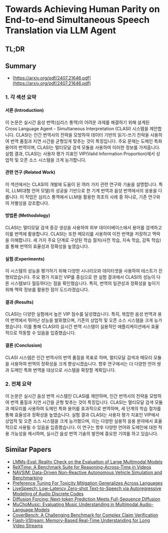 # Towards Achieving Human Parity on End-to-end Simultaneous Speech Translation via LLM Agent
## TL;DR
## Summary
- [https://arxiv.org/pdf/2407.21646.pdf](https://arxiv.org/pdf/2407.21646.pdf)

### 1. 각 섹션 요약

#### 서론 (Introduction)
이 논문은 실시간 음성 번역(심리스 통역)의 어려운 과제를 해결하기 위해 설계된 Cross Language Agent - Simultaneous Interpretation (CLASI) 시스템을 제안합니다. CLASI는 인간 번역사의 전략을 모방하여 데이터 기반의 읽기-쓰기 전략을 사용하여 번역 품질과 지연 시간을 균형있게 맞추는 것이 특징입니다. 주요 문제는 도메인 특화 용어의 번역이며, CLASI는 멀티모달 검색 모듈을 사용하여 이러한 정보를 가져옵니다. 실험 결과, CLASI는 사용자 평가 지표인 VIP(Valid Information Proportion)에서 상업적 및 오픈 소스 시스템을 크게 능가합니다.

#### 관련 연구 (Related Work)
이 섹션에서는 CLASI의 개발에 도움이 된 여러 가지 관련 연구와 기술을 설명합니다. 특히, LLM(대형 언어 모델)의 성공을 기반으로 한 기계 번역과 음성 번역에서의 응용을 다룹니다. 이 작업은 심리스 통역에서 LLM을 활용한 최초의 사례 중 하나로, 기존 연구와의 차별성을 강조합니다.

#### 방법론 (Methodology)
CLASI는 멀티모달 검색 증강 생성을 사용하여 외부 데이터베이스에서 용어를 검색하고 이를 번역에 활용합니다. CLASI는 또한 메모리를 사용하여 이전 번역을 저장하고 맥락을 이해합니다. 세 가지 주요 단계로 구성된 학습 절차(사전 학습, 지속 학습, 감독 학습)를 통해 번역의 효율성과 정확성을 높였습니다.

#### 실험 (Experiments)
이 시스템의 성능을 평가하기 위해 다양한 시나리오와 데이터셋을 사용하여 테스트가 진행되었습니다. 주요 평가 지표인 VIP를 중심으로 한 실험 결과에서 CLASI의 성능이 다른 시스템보다 월등하다는 점을 확인했습니다. 특히, 번역의 일관성과 정확성을 높이기 위해 맥락 정보를 활용한 점이 도드라졌습니다.

#### 결과 (Results)
CLASI는 다양한 실험에서 높은 VIP 점수를 달성했습니다. 특히, 복잡한 음성 번역과 용어 번역에서 뛰어난 성능을 발휘했으며, 기존의 상업적 및 오픈 소스 시스템을 크게 능가했습니다. 이를 통해 CLASI의 실시간 번역 시스템이 실용적인 애플리케이션에서 효율적으로 작동할 수 있음을 입증했습니다.

#### 결론 (Conclusion)
CLASI 시스템은 인간 번역사의 번역 품질을 목표로 하며, 멀티모달 검색과 메모리 모듈을 사용하여 번역의 정확성을 크게 향상시켰습니다. 향후 연구에서는 더 다양한 언어 쌍과 도메인 특화 번역을 대상으로 시스템을 확장할 계획입니다.

### 2. 전체 요약
이 논문은 실시간 음성 번역 시스템인 CLASI를 제안하며, 인간 번역사의 전략을 모방하여 번역 품질과 지연 시간을 균형 맞추는 것이 특징입니다. CLASI는 멀티모달 검색 모듈과 메모리를 사용하여 도메인 특화 용어를 효과적으로 번역하며, 세 단계의 학습 절차를 통해 효율성과 정확성을 높였습니다. 실험 결과 CLASI는 사용자 평가 지표인 VIP에서 상업적 및 오픈 소스 시스템을 크게 능가했으며, 이는 다양한 실용적 응용 분야에서 효율적으로 사용될 수 있음을 입증했습니다. 이 연구는 향후 다양한 언어와 도메인에 대한 적용 가능성을 제시하며, 실시간 음성 번역 기술의 발전에 중요한 기여를 하고 있습니다.

## Similar Papers
- [LMMs-Eval: Reality Check on the Evaluation of Large Multimodal Models](2407.12772.md)
- [ReXTime: A Benchmark Suite for Reasoning-Across-Time in Videos](2406.19392.md)
- [NAVSIM: Data-Driven Non-Reactive Autonomous Vehicle Simulation and Benchmarking](2406.15349.md)
- [Preference Tuning For Toxicity Mitigation Generalizes Across Languages](2406.16235.md)
- [LiveSpeech: Low-Latency Zero-shot Text-to-Speech via Autoregressive Modeling of Audio Discrete Codes](2406.02897.md)
- [Diffusion Forcing: Next-token Prediction Meets Full-Sequence Diffusion](2407.01392.md)
- [MuChoMusic: Evaluating Music Understanding in Multimodal Audio-Language Models](2408.01337.md)
- [CoverBench: A Challenging Benchmark for Complex Claim Verification](2408.03325.md)
- [Flash-VStream: Memory-Based Real-Time Understanding for Long Video Streams](2406.08085.md)
